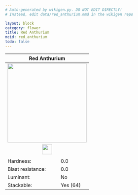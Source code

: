```yaml
---
# Auto-generated by wikigen.py. DO NOT EDIT DIRECTLY!
# Instead, edit data/red_anthurium.mmd in the wikigen repo

layout: block
category: flower
title: Red Anthurium
mcid: red_anthurium
todo: false
---
```


<table class="block-info"><thead><tr>
<th colspan=2>Red Anthurium</th>
</tr></thead><tbody><tr>
<tr><td colspan=2 style="text-align:center"><img src="/allotment/img/textures/allotment/red_anthurium.png" width="256" height="256" alt="" class="preview-icon"></td></tr>
<tr><td colspan=2 style="text-align:center"><img src="/allotment/img/inventory_textures/allotment/red_anthurium.png" width="32" height="32" alt="" class="inventory-icon"></td></tr>
<tr><td colspan=2 style="text-align:center"><span class="tool-info tool-none tool-level-0" title="Does not require or break faster with any tool"></span></td></tr>
<tr><td>Hardness:</td><td>0.0</td></tr>
<tr><td>Blast resistance:</td><td>0.0</td></tr>
<tr><td>Luminant:</td><td>No</td></tr>
<tr><td>Stackable:</td><td>Yes (64)</td></tr>
</tr></tbody></table>

